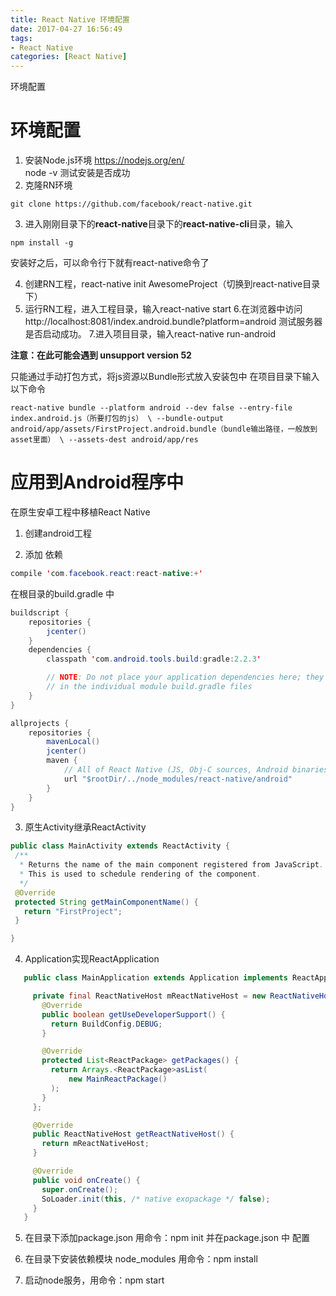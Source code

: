 ```yaml
---
title: React Native 环境配置
date: 2017-04-27 16:56:49
tags:
- React Native
categories: [React Native]
---
```


环境配置

<!-- more --> 

# 环境配置

1. 安装Node.js环境 <https://nodejs.org/en/>  
node -v  测试安装是否成功
2. 克隆RN环境
```
git clone https://github.com/facebook/react-native.git 
```

3. 进入刚刚目录下的**react-native**目录下的**react-native-cli**目录，输入
```
npm install -g
```
安装好之后，可以命令行下就有react-native命令了

4. 创建RN工程，react-native init AwesomeProject（切换到react-native目录下）
5. 运行RN工程，进入工程目录，输入react-native start
6.在浏览器中访问 http://localhost:8081/index.android.bundle?platform=android 测试服务器是否启动成功。
7.进入项目目录，输入react-native run-android

**注意：在此可能会遇到 unsupport version 52**

只能通过手动打包方式，将js资源以Bundle形式放入安装包中
在项目目录下输入以下命令
```
react-native bundle --platform android --dev false --entry-file index.android.js（所要打包的js） \ --bundle-output android/app/assets/FirstProject.android.bundle（bundle输出路径，一般放到asset里面） \ --assets-dest android/app/res
```

# 应用到Android程序中
在原生安卓工程中移植React Native
1. 创建android工程

2. 添加  依赖 
```Java
compile 'com.facebook.react:react-native:+'
```

 在根目录的build.gradle 中
```Java
buildscript {
    repositories {
        jcenter()
    }
    dependencies {
        classpath 'com.android.tools.build:gradle:2.2.3'

        // NOTE: Do not place your application dependencies here; they belong
        // in the individual module build.gradle files
    }
}

allprojects {
    repositories {
        mavenLocal()
        jcenter()
        maven {
            // All of React Native (JS, Obj-C sources, Android binaries) is installed from npm
            url "$rootDir/../node_modules/react-native/android"
        }
    }
}
```

3. 原生Activity继承ReactActivity

 ```Java
 public class MainActivity extends ReactActivity {
  /**
   * Returns the name of the main component registered from JavaScript.
   * This is used to schedule rendering of the component.
   */
  @Override
  protected String getMainComponentName() {
    return "FirstProject";
  }

 }
 ```

4. Application实现ReactApplication
 ```Java
	public class MainApplication extends Application implements ReactApplication {

	  private final ReactNativeHost mReactNativeHost = new ReactNativeHost(this) {
		@Override
		public boolean getUseDeveloperSupport() {
		  return BuildConfig.DEBUG;
		}

		@Override
		protected List<ReactPackage> getPackages() {
		  return Arrays.<ReactPackage>asList(
			  new MainReactPackage()
		  );
		}
	  };

	  @Override
	  public ReactNativeHost getReactNativeHost() {
		return mReactNativeHost;
	  }

	  @Override
	  public void onCreate() {
		super.onCreate();
		SoLoader.init(this, /* native exopackage */ false);
	  }
	}
 ```

5. 在目录下添加package.json  用命令：npm init
并在package.json 中 配置

6. 在目录下安装依赖模块 node_modules 用命令：npm install

7. 启动node服务，用命令：npm start